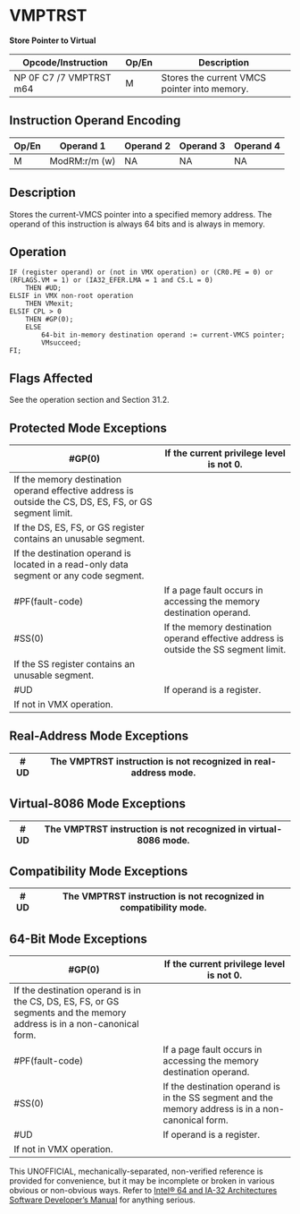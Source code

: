 # VMPTRST

**Store Pointer to Virtual**

| Opcode/Instruction      | Op/En | Description                                  |
| ----------------------- | ----- | -------------------------------------------- |
| NP 0F C7 /7 VMPTRST m64 | M     | Stores the current VMCS pointer into memory. |

## Instruction Operand Encoding

| Op/En | Operand 1     | Operand 2 | Operand 3 | Operand 4 |
| ----- | ------------- | --------- | --------- | --------- |
| M     | ModRM:r/m (w) | NA        | NA        | NA        |

## Description

Stores the current-VMCS pointer into a specified memory address. The operand of this instruction is always 64 bits and is always in memory.

## Operation

```
IF (register operand) or (not in VMX operation) or (CR0.PE = 0) or (RFLAGS.VM = 1) or (IA32_EFER.LMA = 1 and CS.L = 0)
    THEN #​​​UD;
ELSIF in VMX non-root operation
    THEN VMexit;
ELSIF CPL > 0
    THEN #​​​​GP(0);
    ELSE
        64-bit in-memory destination operand := current-VMCS pointer;
        VMsucceed;
FI;

```

## Flags Affected

See the operation section and Section 31.2.

## Protected Mode Exceptions

| \#​​​​GP(0)                                                                                             | If the current privilege level is not 0.                                             |
| ------------------------------------------------------------------------------------------------------- | ------------------------------------------------------------------------------------ |
| If the memory destination operand effective address is outside the CS, DS, ES, FS, or GS segment limit. |
| If the DS, ES, FS, or GS register contains an unusable segment.                                         |
| If the destination operand is located in a read-only data segment or any code segment.                  |
| \#​PF(fault-code)                                                                                       | If a page fault occurs in accessing the memory destination operand.                  |
| \#​​​​​SS(0)                                                                                            | If the memory destination operand effective address is outside the SS segment limit. |
| If the SS register contains an unusable segment.                                                        |
| #​​​UD                                                                                                  | If operand is a register.                                                            |
| If not in VMX operation.                                                                                |

## Real-Address Mode Exceptions

| #​​​UD | The VMPTRST instruction is not recognized in real-address mode. |
| ------ | --------------------------------------------------------------- |

## Virtual-8086 Mode Exceptions

| #​​​UD | The VMPTRST instruction is not recognized in virtual-8086 mode. |
| ------ | --------------------------------------------------------------- |

## Compatibility Mode Exceptions

| #​​​UD | The VMPTRST instruction is not recognized in compatibility mode. |
| ------ | ---------------------------------------------------------------- |

## 64-Bit Mode Exceptions

| \#​​​​GP(0)                                                                                                            | If the current privilege level is not 0.                                                           |
| ---------------------------------------------------------------------------------------------------------------------- | -------------------------------------------------------------------------------------------------- |
| If the destination operand is in the CS, DS, ES, FS, or GS segments and the memory address is in a non-canonical form. |
| \#​PF(fault-code)                                                                                                      | If a page fault occurs in accessing the memory destination operand.                                |
| \#​​​​​SS(0)                                                                                                           | If the destination operand is in the SS segment and the memory address is in a non-canonical form. |
| #​​​UD                                                                                                                 | If operand is a register.                                                                          |
| If not in VMX operation.                                                                                               |

This UNOFFICIAL, mechanically-separated, non-verified reference is provided for convenience, but it may be
incomplete or broken in various obvious or non-obvious
ways. Refer to [Intel® 64 and IA-32 Architectures Software Developer’s Manual](https://software.intel.com/en-us/download/intel-64-and-ia-32-architectures-sdm-combined-volumes-1-2a-2b-2c-2d-3a-3b-3c-3d-and-4) for anything serious.
